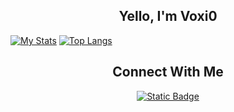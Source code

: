 <div align="center">
    <h2>Yello, I'm Voxi0</h2>
</div>

[![My Stats](https://github-readme-stats.vercel.app/api?username=voxi0&show_icons=true&theme=catppuccin_mocha)](https://github.com/anuraghazra/github-readme-stats)
[![Top Langs](https://github-readme-stats.vercel.app/api/top-langs/?username=voxi0&layout=compact&show_icons=true&theme=catppuccin_mocha)](https://github.com/anuraghazra/github-readme-stats)

<div align="center">
    <h2>Connect With Me</h2>
    <a href="https://www.discord.com/users/1016332310741799054">
        <img alt="Static Badge" src="https://img.shields.io/badge/Discord-Badge?style=flat&logo=Discord&label=Voxi0&labelColor=black&color=white">
    </a>
</div>

